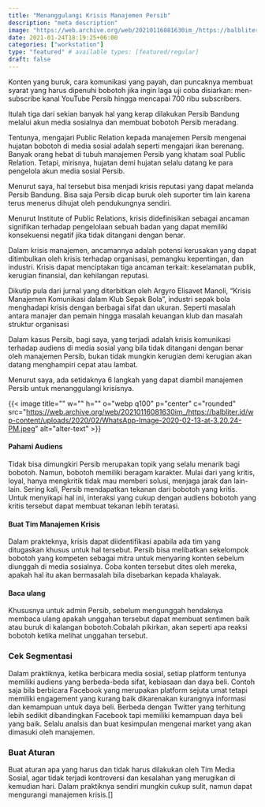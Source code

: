 ```yaml
---
title: "Menanggulangi Krisis Manajemen Persib"
description: "meta description"
image: "https://web.archive.org/web/20210116081630im_/https://balbliter.id/wp-content/uploads/2020/02/WhatsApp-Image-2020-02-13-at-3.20.24-PM.jpeg"
date: 2021-01-24T18:19:25+06:00
categories: ["workstation"]
type: "featured" # available types: [featured/regular]
draft: false
---
```


Konten yang buruk, cara komunikasi yang payah, dan puncaknya membuat syarat yang harus dipenuhi bobotoh jika ingin laga  uji coba disiarkan: men-subscribe kanal YouTube Persib hingga mencapai 700 ribu subscribers.

Itulah tiga dari sekian banyak hal yang kerap dilakukan Persib Bandung melalui akun media sosialnya dan membuat bobotoh Persib meradang.

Tentunya, mengajari Public Relation kepada manajemen Persib mengenai  hujatan bobotoh di media sosial adalah seperti mengajari ikan berenang. Banyak orang hebat di tubuh manajemen Persib yang khatam soal Public Relation. Tetapi, mirisnya, hujatan demi hujatan selalu datang ke para pengelola akun media sosial Persib.

Menurut saya, hal tersebut bisa menjadi krisis reputasi yang dapat melanda Persib Bandung. Bisa saja Persib dicap buruk oleh suporter tim lain karena terus menerus dihujat oleh pendukungnya sendiri.

Menurut Institute of Public Relations, krisis didefinisikan sebagai ancaman signifikan terhadap pengelolaan sebuah badan yang dapat memiliki konsekuensi negatif jika tidak ditangani dengan benar.

Dalam krisis manajemen, ancamannya adalah potensi kerusakan yang dapat ditimbulkan oleh krisis terhadap organisasi, pemangku kepentingan, dan industri. Krisis dapat menciptakan tiga ancaman terkait:  keselamatan publik, kerugian finansial, dan  kehilangan reputasi.

Dikutip pula dari jurnal yang diterbitkan oleh Argyro Elisavet Manoli, “Krisis Manajemen Komunikasi dalam Klub Sepak Bola”,   industri sepak bola menghadapi krisis dengan berbagai sifat dan ukuran. Seperti masalah antara manajer  dan pemain hingga masalah keuangan klub dan masalah struktur organisasi

Dalam kasus Persib, bagi saya, yang terjadi adalah krisis komunikasi terhadap audiens di media sosial yang bila tidak ditangani dengan benar oleh manajemen Persib, bukan tidak mungkin kerugian demi kerugian akan datang menghampiri cepat atau lambat.

Menurut saya, ada setidaknya 6 langkah yang dapat diambil manajemen Persib untuk menanggulangi krisisnya.

{{< image title="" w="" h="" o="webp q100" p="center" c="rounded" src="https://web.archive.org/web/20210116081630im_/https://balbliter.id/wp-content/uploads/2020/02/WhatsApp-Image-2020-02-13-at-3.20.24-PM.jpeg" alt="alter-text" >}}

#### Pahami Audiens
Tidak bisa dimungkiri Persib merupakan topik yang selalu menarik bagi bobotoh. Namun, bobotoh memiliki beragam karakter. Mulai dari yang kritis, loyal,  hanya mengkritik tidak mau memberi solusi, menjaga jarak dan lain-lain. Sering kali, Persib mendapatkan tekanan dari bobotoh yang kritis. Untuk menyikapi hal ini, interaksi yang cukup dengan audiens bobotoh yang kritis tersebut dapat membuat tekanan lebih teratasi.

#### Buat Tim Manajemen Krisis
Dalam prakteknya, krisis dapat diidentifikasi apabila ada tim yang ditugaskan khusus untuk hal tersebut. Persib bisa melibatkan sekelompok bobotoh yang kompeten sebagai mitra untuk menyaring konten sebelum diunggah di media sosialnya. Coba konten tersebut dites oleh mereka, apakah hal itu akan bermasalah bila disebarkan kepada khalayak.

#### Baca ulang
Khususnya untuk admin Persib, sebelum mengunggah hendaknya membaca ulang apakah unggahan tersebut dapat membuat sentimen baik atau buruk di kalangan bobotoh.Cobalah pikirkan, akan seperti apa reaksi bobotoh ketika melihat unggahan tersebut.

### Cek Segmentasi 
Dalam praktiknya, ketika berbicara media sosial, setiap platform tentunya memiliki audiens yang berbeda-beda sifat, kebiasaan dan daya beli. Contoh saja bila berbicara Facebook yang merupakan platform sejuta umat tetapi memiliki engagement yang kurang baik dikarenakan kurangnya informasi dan kemampuan untuk daya beli. Berbeda dengan Twitter yang terhitung lebih sedikit dibandingkan Facebook tapi memiliki kemampuan daya beli yang baik. Selalu analsis dan buat kesimpulan mengenai market yang akan dimasuki oleh manajemen.

 
### Buat Aturan
Buat aturan apa yang harus dan tidak harus dilakukan oleh Tim Media Sosial, agar tidak terjadi kontroversi dan kesalahan yang merugikan di kemudian hari. Dalam praktiknya sendiri mungkin cukup sulit, namun dapat mengurangi manajemen krisis.[]